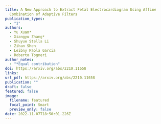 ```yaml
---
title: A New Approach to Extract Fetal Electrocardiogram Using Affine
  Combination of Adaptive Filters
publication_types:
  - "1"
authors:
  - Yu Xuan*
  - Xiangyu Zhang*
  - Shuyue Stella Li
  - Zihan Shen
  - Leibny Paola Garcia
  - Roberto Togneri
author_notes:
  - "*Equal contribution"
doi: https://arxiv.org/abs/2210.11658
links:
url_pdf: https://arxiv.org/abs/2210.11658
publication: ""
draft: false
featured: false
image:
  filename: featured
  focal_point: Smart
  preview_only: false
date: 2022-11-07T18:50:01.226Z
---
```

